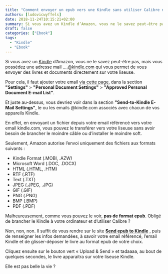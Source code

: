```yaml
---
title: "Comment envoyer un epub vers une Kindle sans utiliser Calibre ni de cable USB ?"
authors: [ludovicwyffels]
date: 2018-11-24T10:15:21+02:00
summary: Si vous avez un Kindle d’Amazon, vous ne le savez peut-être pas, mais vous possédez une adresse mail ….@kindle.com qui vous permet de vous envoyer des livres et documents directement sur votre liseuse.
draft: false
categories: ["Ebook"]
tags:
  - "Kindle"
  - "Ebook"
---
```


Si vous avez un [Kindle](https://www.amazon.fr/dp/B00QJDO0QC) d’Amazon, vous ne le savez peut-être pas, mais vous possédez une adresse mail ….@kindle.com qui vous permet de vous envoyer des livres et documents directement sur votre liseuse.

Pour cela, il faut ajouter votre email [via cette page](https://www.amazon.com/hz/mycd/myx#/home/settings/payment?tag=amazon0d16-21), dans la section **"Settings"** > **"Personal Document Settings"** > **"Approved Personal Document E-mail List"**.

Et juste au-dessus, vous devriez voir dans la section **"Send-to-Kindle E-Mail Settings"**, le ou les emails @kindle.com associés avec chacun de vos appareils Kindle.

En effet, en envoyant un fichier depuis votre email référencé vers votre email kindle.com, vous pouvez le transférer vers votre liseuse sans avoir besoin de brancher le moindre câble ou d’installer le moindre soft.

Seulement, Amazon autorise l’envoi uniquement des fichiers aux formats suivants :

- Kindle Format (.MOBI, .AZW)
- Microsoft Word (.DOC, .DOCX)
- HTML (.HTML, .HTM)
- RTF (.RTF)
- Text (.TXT)
- JPEG (.JPEG, .JPG)
- GIF (.GIF)
- PNG (.PNG)
- BMP (.BMP)
- PDF (.PDF)

Malheureusement, comme vous pouvez le voir, **pas de format epub**. Obligé de brancher le Kindle à votre ordinateur et d’utiliser Calibre ?

Non, non, non. Il suffit de vous rendre sur le site [**Send epub to Kindle**](https://www.sendepubtokindle.com/) , puis de renseigner les infos demandées, à savoir votre email référencé, l’email Kindle et de glisser-déposer le livre au format epub de votre choix.

Cliquez ensuite sur le bouton vert « Upload & Send » et tadaaaa, au bout de quelques secondes, le livre apparaitra sur votre liseuse Kindle.

Elle est pas belle la vie ?
